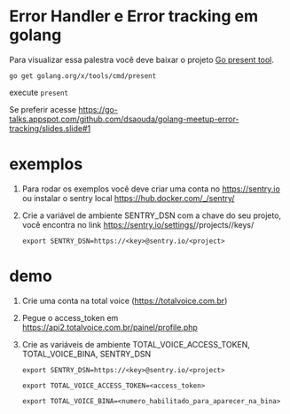 # Error Handler e Error tracking em golang

Para visualizar essa palestra você deve baixar o projeto [Go present tool](https://godoc.org/golang.org/x/tools/cmd/present).

`go get golang.org/x/tools/cmd/present`

execute `present`

Se preferir acesse https://go-talks.appspot.com/github.com/dsaouda/golang-meetup-error-tracking/slides.slide#1

# exemplos

1. Para rodar os exemplos você deve criar uma conta no https://sentry.io ou instalar o sentry local https://hub.docker.com/_/sentry/
2. Crie a variável de ambiente SENTRY_DSN com a chave do seu projeto, você encontra no link https://sentry.io/settings/<organization>/projects/<project>/keys/
	
	`export SENTRY_DSN=https://<key>@sentry.io/<project>`

# demo

1. Crie uma conta na total voice (https://totalvoice.com.br)
2. Pegue o access_token em https://api2.totalvoice.com.br/painel/profile.php
3. Crie as variáveis de ambiente TOTAL_VOICE_ACCESS_TOKEN, TOTAL_VOICE_BINA, SENTRY_DSN
	
	`export SENTRY_DSN=https://<key>@sentry.io/<project>`
	
	`export TOTAL_VOICE_ACCESS_TOKEN=<access_token>`
	
	`export TOTAL_VOICE_BINA=<numero_habilitado_para_aparecer_na_bina>`

